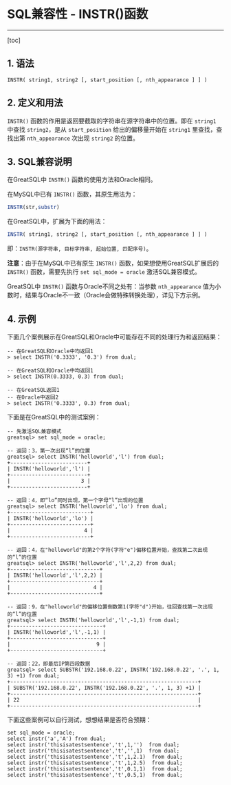 # SQL兼容性 - INSTR()函数
---
[toc]
## 1. 语法
```
INSTR( string1, string2 [, start_position [, nth_appearance ] ] )
```

## 2. 定义和用法
`INSTR()` 函数的作用是返回要截取的字符串在源字符串中的位置。即在 `string1` 中查找 `string2`，是从 `start_position` 给出的偏移量开始在 `string1` 里查找，查找出第 `nth_appearance` 次出现 `string2` 的位置。

## 3. SQL兼容说明

在GreatSQL中 `INSTR()` 函数的使用方法和Oracle相同。

在MySQL中已有 `INSTR()` 函数，其原生用法为：
```sql
INSTR(str,substr)
```

在GreatSQL中，扩展为下面的用法：
```sql
INSTR( string1, string2 [, start_position [, nth_appearance ] ] )
```
即：`INSTR(源字符串, 目标字符串, 起始位置, 匹配序号)`。

**注意**：由于在MySQL中已有原生 `INSTR()` 函数，如果想使用GreatSQL扩展后的 `INSTR()` 函数，需要先执行 `set sql_mode = oracle` 激活SQL兼容模式。

GreatSQL中 `INSTR()` 函数与Oracle不同之处有：当参数 `nth_appearance` 值为小数时，结果与Oracle不一致（Oracle会做特殊转换处理），详见下方示例。

## 4. 示例

下面几个案例展示在GreatSQL和Oracle中可能存在不同的处理行为和返回结果：
```
-- 在GreatSQL和Oracle中均返回1
> select INSTR('0.3333', '0.3') from dual;

-- 在GreatSQL和Oracle中均返回1
> select INSTR(0.3333, 0.3) from dual;

-- 在GreatSQL返回1
-- 在Oracle中返回2
> select INSTR('0.3333', 0.3) from dual;
```

下面是在GreatSQL中的测试案例：
```
-- 先激活SQL兼容模式
greatsql> set sql_mode = oracle;

-- 返回：3，第一次出现“l”的位置
greatsql> select INSTR('helloworld','l') from dual;
+-------------------------+
| INSTR('helloworld','l') |
+-------------------------+
|                       3 |
+-------------------------+

-- 返回：4，即“lo”同时出现，第一个字母“l”出现的位置
greatsql> select INSTR('helloworld','lo') from dual;
+--------------------------+
| INSTR('helloworld','lo') |
+--------------------------+
|                        4 |
+--------------------------+

-- 返回：4，在"helloworld"的第2个字符(字符"e")偏移位置开始，查找第二次出现的“l”的位置
greatsql> select INSTR('helloworld','l',2,2) from dual;
+-----------------------------+
| INSTR('helloworld','l',2,2) |
+-----------------------------+
|                           4 |
+-----------------------------+

-- 返回：9，在"helloworld"的偏移位置倒数第1(字符"d")开始，往回查找第一次出现的“l”的位置
greatsql> select INSTR('helloworld','l',-1,1) from dual;
+------------------------------+
| INSTR('helloworld','l',-1,1) |
+------------------------------+
|                            9 |
+------------------------------+

-- 返回：22，即最后IP第四段数据
greatsql> select SUBSTR('192.168.0.22', INSTR('192.168.0.22', '.', 1, 3) +1) from dual;
+-------------------------------------------------------------+
| SUBSTR('192.168.0.22', INSTR('192.168.0.22', '.', 1, 3) +1) |
+-------------------------------------------------------------+
| 22                                                          |
+-------------------------------------------------------------+
```

下面这些案例可以自行测试，想想结果是否符合预期：
```
set sql_mode = oracle;
select instr('a','A') from dual;
select instr('thisisatestsentence','t',1,'')  from dual;
select instr('thisisatestsentence','t','',1)  from dual;
select instr('thisisatestsentence','t',1,2.1)  from dual;
select instr('thisisatestsentence','t',1,2.5)  from dual;
select instr('thisisatestsentence','t',0.1,1)  from dual;
select instr('thisisatestsentence','t',0.5,1)  from dual;
```

